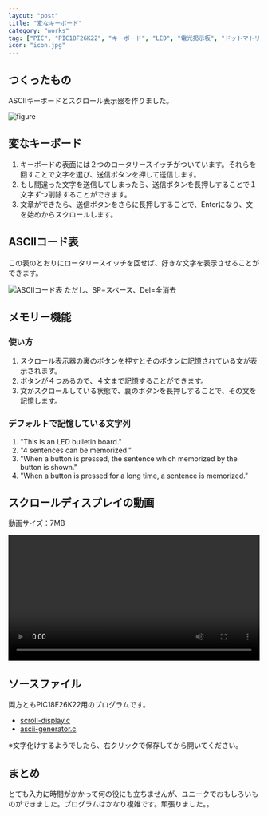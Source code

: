```yaml
---
layout: "post"
title: "変なキーボード"
category: "works"
tag: ["PIC", "PIC18F26K22", "キーボード", "LED", "電光掲示板", "ドットマトリクスLED", "スクロール", "C言語"]
icon: "icon.jpg"
---
```


## つくったもの

ASCIIキーボードとスクロール表示器を作りました。

![figure](figure.png)

## 変なキーボード

  1. キーボードの表面には２つのロータリースイッチがついています。それらを回すことで文字を選び、送信ボタンを押して送信します。
  1. もし間違った文字を送信してしまったら、送信ボタンを長押しすることで１文字ずつ削除することができます。
  1. 文章ができたら、送信ボタンをさらに長押しすることで、Enterになり、文を始めからスクロールします。

<!--more-->

## ASCIIコード表

この表のとおりにロータリースイッチを回せば、好きな文字を表示させることができます。

![ASCIIコード表](table.png)
ただし、SP=スペース、Del=全消去

## メモリー機能

### 使い方

  1. スクロール表示器の裏のボタンを押すとそのボタンに記憶されている文が表示されます。
  1. ボタンが４つあるので、４文まで記憶することができます。
  1. 文がスクロールしている状態で、裏のボタンを長押しすることで、その文を記憶します。

### デフォルトで記憶している文字列

  1. "This is an LED bulletin board."
  1. "4 sentences can be memorized."
  1. "When a button is pressed, the sentence which memorized by the button is shown."
  1. "When a button is pressed for a long time, a sentence is memorized."

## スクロールディスプレイの動画

動画サイズ：7MB

<video src="movie.mp4" preload="metadata" controls width="100%"></video>

## ソースファイル

両方ともPIC18F26K22用のプログラムです。

  * [scroll-display.c](scroll-display.c)
  * [ascii-generator.c](ascii-generator.c)

※文字化けするようでしたら、右クリックで保存してから開いてください。

## まとめ

とても入力に時間がかかって何の役にも立ちませんが、ユニークでおもしろいものができました。プログラムはかなり複雑です。頑張りました。。

